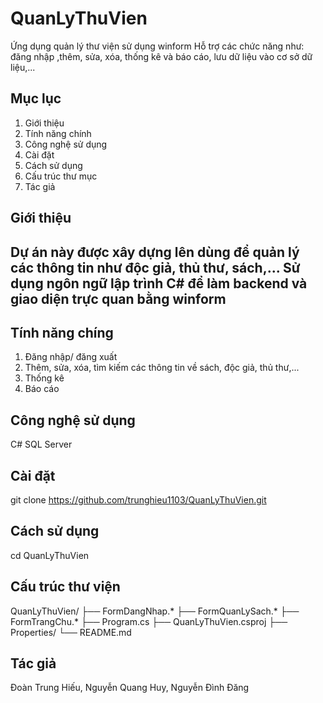 # QuanLyThuVien
Ứng dụng quản lý thư viện sử dụng winform
Hỗ trợ các chức năng như: đăng nhập ,thêm, sửa, xóa, thống kê và báo cáo, lưu dữ liệu vào cơ sở dữ liệu,...
## Mục lục
1. Giới thiệu
2. Tính năng chính
3. Công nghệ sử dụng
4. Cài đặt
5. Cách sử dụng
6. Cấu trúc thư mục
7. Tác giả
## Giới thiệu
Dự án này được xây dựng lên dùng để quản lý các thông tin như độc giả, thủ thư, sách,...
Sử dụng ngôn ngữ lập trình C# để làm backend và giao diện trực quan bằng winform
---

## Tính năng chíng
1. Đăng nhập/ đăng xuất 
2. Thêm, sửa, xóa, tìm kiếm các thông tin về sách, độc giả, thủ thư,...
3. Thống kê
4. Báo cáo

## Công nghệ sử dụng
C#
SQL Server

## Cài đặt 
git clone https://github.com/trunghieu1103/QuanLyThuVien.git

## Cách sử dụng
cd QuanLyThuVien

## Cấu trúc thư viện
QuanLyThuVien/
├── FormDangNhap.*
├── FormQuanLySach.*
├── FormTrangChu.*
├── Program.cs
├── QuanLyThuVien.csproj
├── Properties/
└── README.md

## Tác giả 
Đoàn Trung Hiếu, Nguyễn Quang Huy, Nguyễn Đình Đăng
